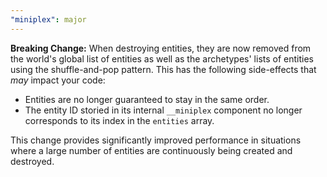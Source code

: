```yaml
---
"miniplex": major
---
```


**Breaking Change:** When destroying entities, they are now removed from the world's global list of entities as well as the archetypes' lists of entities using the shuffle-and-pop pattern. This has the following side-effects that _may_ impact your code:

- Entities are no longer guaranteed to stay in the same order.
- The entity ID storied in its internal `__miniplex` component no longer corresponds to its index in the `entities` array.

This change provides significantly improved performance in situations where a large number of entities are continuously being created and destroyed.
